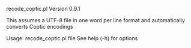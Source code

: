 recode_coptic.pl Version 0.9.1

This assumes a UTF-8 file in one word per line format and automatically converts Coptic encodings

Usage:
recode_coptic.pl file
See help (-h) for options